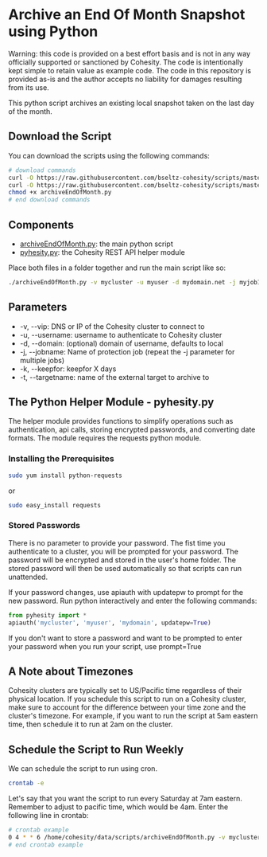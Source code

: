 # Archive an End Of Month Snapshot using Python

Warning: this code is provided on a best effort basis and is not in any way officially supported or sanctioned by Cohesity. The code is intentionally kept simple to retain value as example code. The code in this repository is provided as-is and the author accepts no liability for damages resulting from its use.

This python script archives an existing local snapshot taken on the last day of the month.

## Download the Script

You can download the scripts using the following commands:

```bash
# download commands
curl -O https://raw.githubusercontent.com/bseltz-cohesity/scripts/master/python/archiveEndOfMonth/archiveEndOfMonth.py
curl -O https://raw.githubusercontent.com/bseltz-cohesity/scripts/master/python/pyhesity.py
chmod +x archiveEndOfMonth.py
# end download commands
```

## Components

* [archiveEndOfMonth.py](https://raw.githubusercontent.com/bseltz-cohesity/scripts/master/python/archiveEndOfMonth/archiveEndOfMonth.py): the main python script
* [pyhesity.py](https://raw.githubusercontent.com/bseltz-cohesity/scripts/master/python/pyhesity/pyhesity.py): the Cohesity REST API helper module

Place both files in a folder together and run the main script like so:

```bash
./archiveEndOfMonth.py -v mycluster -u myuser -d mydomain.net -j myjob1 -j myjob2 -k 365 -t S3
```

## Parameters

* -v, --vip: DNS or IP of the Cohesity cluster to connect to
* -u, --username: username to authenticate to Cohesity cluster
* -d, --domain: (optional) domain of username, defaults to local
* -j, --jobname: Name of protection job (repeat the -j parameter for multiple jobs)
* -k, --keepfor: keepfor X days
* -t, --targetname: name of the external target to archive to

## The Python Helper Module - pyhesity.py

The helper module provides functions to simplify operations such as authentication, api calls, storing encrypted passwords, and converting date formats. The module requires the requests python module.

### Installing the Prerequisites

```bash
sudo yum install python-requests
```

or

```bash
sudo easy_install requests
```

### Stored Passwords

There is no parameter to provide your password. The fist time you authenticate to a cluster, you will be prompted for your password. The password will be encrypted and stored in the user's home folder. The stored password will then be used automatically so that scripts can run unattended.

If your password changes, use apiauth with updatepw to prompt for the new password. Run python interactively and enter the following commands:

```python
from pyhesity import *
apiauth('mycluster', 'myuser', 'mydomain', updatepw=True)
```

If you don't want to store a password and want to be prompted to enter your password when you run your script, use prompt=True

## A Note about Timezones

Cohesity clusters are typically set to US/Pacific time regardless of their physical location. If you schedule this script to run on a Cohesity cluster, make sure to account for the difference between your time zone and the cluster's timezone. For example, if you want to run the script at 5am eastern time, then schedule it to run at 2am on the cluster.

## Schedule the Script to Run Weekly

We can schedule the script to run using cron.

```bash
crontab -e
```

Let's say that you want the script to run every Saturday at 7am eastern. Remember to adjust to pacific time, which would be 4am. Enter the following line in crontab:

```bash
# crontab example
0 4 * * 6 /home/cohesity/data/scripts/archiveEndOfMonth.py -v mycluster -u myusername -d mydomain.net -j myjob1 -j myjob2 -k 365 -t S3
# end crontab example
```
